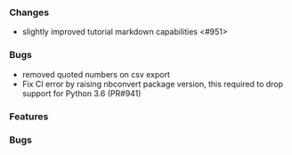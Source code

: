### Changes

- slightly improved tutorial markdown capabilities <#951>

### Bugs

- removed quoted numbers on csv export
- Fix CI error by raising nbconvert package version, this required to drop support for Python 3.6 (PR#941)

### Features

### Bugs